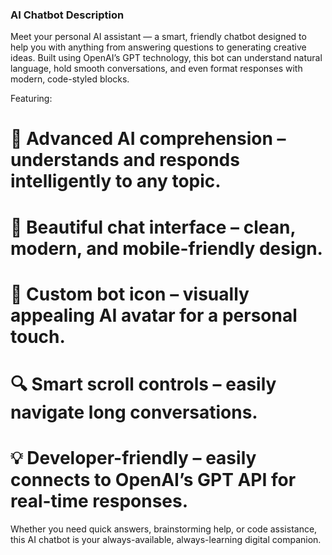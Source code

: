 ### AI Chatbot Description ###

Meet your personal AI assistant — a smart, friendly chatbot designed to help you with anything from answering questions to generating creative ideas.
Built using OpenAI’s GPT technology, this bot can understand natural language, hold smooth conversations, and even format responses with modern, code-styled blocks.

Featuring:

# 🧠 Advanced AI comprehension – understands and responds intelligently to any topic.

# 💬 Beautiful chat interface – clean, modern, and mobile-friendly design.

# 🤖 Custom bot icon – visually appealing AI avatar for a personal touch.

# 🔍 Smart scroll controls – easily navigate long conversations.

# 💡 Developer-friendly – easily connects to OpenAI’s GPT API for real-time responses.

Whether you need quick answers, brainstorming help, or code assistance, this AI chatbot is your always-available, always-learning digital companion.
